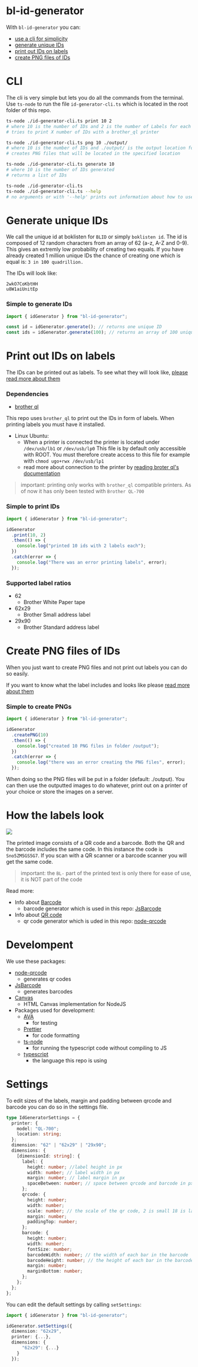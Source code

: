 # bl-id-generator

With `bl-id-generator` you can:

- [use a cli for simplicity](#cli)
- [generate unique IDs](#generate-unique-ids)
- [print out IDs on labels](#print-out-ids-on-labels)
- [create PNG files of IDs](#create-png-files-of-ids)

# CLI

The cli is very simple but lets you do all the commands from the terminal. Use
`ts-node` to run the file `id-generator-cli.ts` which is located in the root
folder of this repo.

```bash
ts-node ./id-generator-cli.ts print 10 2
# where 10 is the number of IDs and 2 is the number of Labels for each ID
# tries to print X number of IDs with a brother_ql printer

ts-node ./id-generator-cli.ts png 10 ./output/
# where 10 is the number of IDs and ./output/ is the output location for the files
# creates PNG files that will be located in the specified location

ts-node ./id-generator-cli.ts generate 10
# where 10 is the number of IDs generated
# returns a list of IDs

ts-node ./id-generator-cli.ts
ts-node ./id-generator-cli.ts --help
# no arguments or with '--help' prints out information about how to use the cli
```

# Generate unique IDs

We call the unique id at boklisten for `BLID` or simply `boklisten id`. The id
is composed of 12 random characters from an array of 62 (a-z, A-Z and 0-9).
This gives an extremly low probability of creating two equals. If you have
already created 1 million unique IDs the chance of creating one which is equal
is: `3 in 100 quadrillion.`

The IDs will look like:

```text
2wkO7CoKbtHH
u8W1aiUnitEp
```

### Simple to generate IDs

```typescript
import { idGenerator } from "bl-id-generator";

const id = idGenerator.generate(); // returns one unique ID
const ids = idGenerator.generate(100); // returns an array of 100 unique IDS
```

# Print out IDs on labels

The IDs can be printed out as labels. To see what they will look like, [please read more about them](#how-the-labels-look)

### Dependencies

- [brother ql](https://github.com/pklaus/brother_ql)

This repo uses `brother_ql` to print out the IDs in form of labels. When
printing labels you must have it installed.

- Linux Ubuntu:
  - When a printer is connected the printer is located under `/dev/usb/lb1` or
    `/dev/usb/lp0` This file is by default only accessible with ROOT. You must
    therefore create access to this file for example with `chmod ugo+rwx /dev/usb/lp1`
  - read more about connection to the printer by [reading broter ql's documentation](https://github.com/pklaus/brother_ql#backends)

> important: printing only works with `brother_ql` compatible printers. As of now it has only been tested with `Brother QL-700`

### Simple to print IDs

```typescript
import { idGenerator } from "bl-id-generator";

idGenerator
  .print(10, 2)
  .then(() => {
    console.log("printed 10 ids with 2 labels each");
  })
  .catch(error => {
    console.log("There was an error printing labels", error);
  });
```

### Supported label ratios

- 62
  - Brother White Paper tape
- 62x29
  - Brother Small address label
- 29x90
  - Brother Standard address label

# Create PNG files of IDs

When you just want to create PNG files and not print out labels you can do so easily.

If you want to know what the label includes and looks like please [read more
about them](#how-the-labels-look)

### Simple to create PNGs

```typescript
import { idGenerator } from "bl-id-generator";

idGenerator
  .createPNG(10)
  .then(() => {
    console.log("created 10 PNG files in folder /output");
  })
  .catch(error => {
    console.log("there was an error creating the PNG files", error);
  });
```

When doing so the PNG files will be put in a folder (default: ./output). You
can then use the outputted images to do whatever, print out on a printer of
your choice or store the images on a server.

# How the labels look

![](assets/Sno5ZM5GS5G7.png)

The printed image consists of a QR code and a barcode. Both the QR and the
barcode includes the same code. In this instance the code is `Sno5ZM5GS5G7`.
If you scan with a QR scanner or a barcode scanner you will get the same code.

> important: the `BL-` part of the printed text is only there for ease of use,
> it is NOT part of the code

Read more:

- Info about [Barcode](https://en.wikipedia.org/wiki/Barcode)
  - barcode generator which is used in this repo: [JsBarcode](https://github.com/lindell/JsBarcode)
- Info about [QR code](https://en.wikipedia.org/wiki/QR_code)
  - qr code generator which is uded in this repo: [node-qrcode](https://github.com/soldair/node-qrcode)

# Develompent

We use these packages:

- [node-qrcode](https://github.com/soldair/node-qrcode)
  - generates qr codes
- [JsBarcode](https://github.com/lindell/JsBarcode)
  - generates barcodes
- [Canvas](https://github.com/Automattic/node-canvas)
  - HTML Canvas implementation for NodeJS
- Packages used for development:
  - [AVA](https://github.com/avajs/ava)
    - for testing
  - [Prettier](https://prettier.io/)
    - for code formatting
  - [ts-node](https://github.com/TypeStrong/ts-node)
    - for running the typescript code without compiling to JS
  - [typescript](https://typescriptlang.org)
    - the language this repo is using

# Settings

To edit sizes of the labels, margin and padding between qrcode and barcode you can do so in the settings file.

```typescript
type IdGeneratorSettings = {
  printer: {
    model: "QL-700";
    location: string;
  };
  dimension: "62" | "62x29" | "29x90";
  dimensions: {
    [dimensionId: string]: {
      label: {
        height: number; //label height in px
        width: number; // label width in px
        margin: number; // label margin in px
        spaceBetween: number; // space between qrcode and barcode in px
      };
      qrcode: {
        height: number;
        width: number;
        scale: number; // the scale of the qr code, 2 is small 18 is large
        margin: number;
        paddingTop: number;
      };
      barcode: {
        height: number;
        width: number;
        fontSize: number;
        barcodeWidth: number; // the width of each bar in the barcode
        barcodeHeight: number; // the height of each bar in the barcode
        margin: number;
        marginBottom: number;
      };
    };
  };
};
```

You can edit the default settings by calling `setSettings`:

```typescript
import { idGenerator } from "bl-id-generator";

idGenerator.setSettings({
  dimension: "62x29",
  printer: {...},
  dimensions: {
      "62x29": {...}
    }
  });

```
